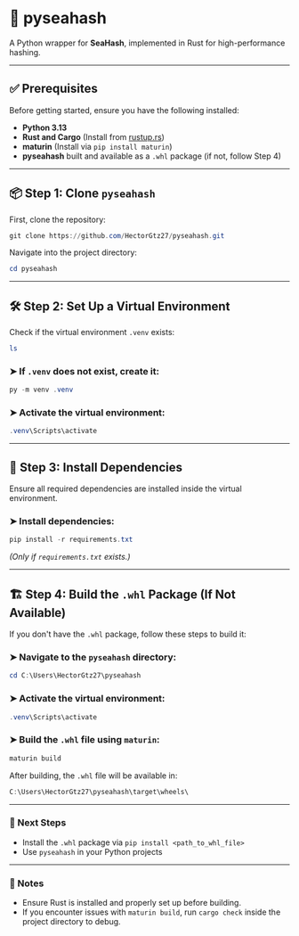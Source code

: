 # 🦀 pyseahash

A Python wrapper for **SeaHash**, implemented in Rust for high-performance hashing.

---

## ✅ Prerequisites

Before getting started, ensure you have the following installed:

- **Python 3.13**
- **Rust and Cargo** (Install from [rustup.rs](https://rustup.rs/))
- **maturin** (Install via `pip install maturin`)
- **pyseahash** built and available as a `.whl` package (if not, follow Step 4)

---

## 📦 Step 1: Clone `pyseahash`

First, clone the repository:

```powershell
git clone https://github.com/HectorGtz27/pyseahash.git
```

Navigate into the project directory:

```powershell
cd pyseahash
```

---

## 🛠 Step 2: Set Up a Virtual Environment

Check if the virtual environment `.venv` exists:

```powershell
ls
```

### ➤ If `.venv` does **not** exist, create it:

```powershell
py -m venv .venv
```

### ➤ Activate the virtual environment:

```powershell
.venv\Scripts\activate
```

---

## 🔧 Step 3: Install Dependencies

Ensure all required dependencies are installed inside the virtual environment.

### ➤ Install dependencies:

```powershell
pip install -r requirements.txt
```

_(Only if `requirements.txt` exists.)_

---

## 🏗️ Step 4: Build the `.whl` Package (If Not Available)

If you don't have the `.whl` package, follow these steps to build it:

### ➤ Navigate to the `pyseahash` directory:

```powershell
cd C:\Users\HectorGtz27\pyseahash
```

### ➤ Activate the virtual environment:

```powershell
.venv\Scripts\activate
```

### ➤ Build the `.whl` file using `maturin`:

```powershell
maturin build
```

After building, the `.whl` file will be available in:

```powershell
C:\Users\HectorGtz27\pyseahash\target\wheels\
```

---

### 🎯 Next Steps

- Install the `.whl` package via `pip install <path_to_whl_file>`
- Use `pyseahash` in your Python projects

---

### 📝 Notes

- Ensure Rust is installed and properly set up before building.
- If you encounter issues with `maturin build`, run `cargo check` inside the project directory to debug.
